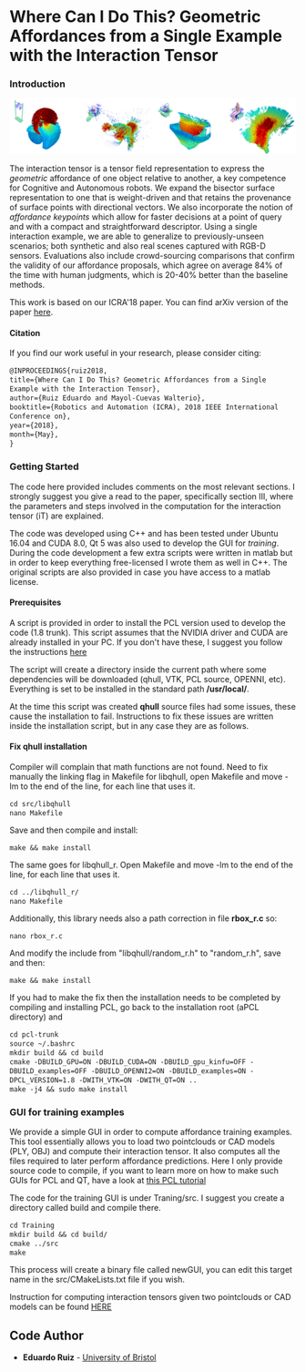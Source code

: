 # Where Can I Do This? Geometric Affordances from a Single Example with the Interaction Tensor

### Introduction

![](Training/figures/web.png)

The interaction tensor is a tensor field representation to express the *geometric* affordance of one object relative to another, a key competence for Cognitive and Autonomous robots. We expand the bisector surface representation to one that is weight-driven and that retains the provenance of surface points with directional vectors. We also incorporate the notion of *affordance keypoints* which allow for faster decisions at a point of query and with a compact and straightforward descriptor. Using a single interaction example, we are able to generalize to previously-unseen scenarios; both synthetic and also real scenes captured with RGB-D sensors. Evaluations also include crowd-sourcing comparisons that confirm the validity of our affordance proposals, which agree on average 84% of the time with human judgments, which is 20-40% better than the baseline methods.

This work is based on our ICRA'18 paper. You can find arXiv version of the paper [here](https://arxiv.org/abs/1703.10584).

#### Citation 
If you find our work useful in your research, please consider citing:

    @INPROCEEDINGS{ruiz2018,
    title={Where Can I Do This? Geometric Affordances from a Single Example with the Interaction Tensor},
    author={Ruiz Eduardo and Mayol-Cuevas Walterio},
    booktitle={Robotics and Automation (ICRA), 2018 IEEE International Conference on},
    year={2018},
    month={May},
    }
    
### Getting Started

The code here provided includes comments on the most relevant sections. I strongly suggest you give a read to the paper, specifically section III, where the parameters and steps involved in the computation for the interaction tensor (iT) are explained.

The code was developed using C++ and has been tested under Ubuntu 16.04 and CUDA 8.0, Qt 5 was also used to develop the GUI for *training*. During the code development a few extra scripts were written in matlab but in order to keep everything free-licensed I wrote them as well in C++. The original scripts are also provided in case you have access to a matlab license.

#### Prerequisites

A script is provided in order to install the PCL version used to develop the code (1.8 trunk). This script assumes that the NVIDIA driver and CUDA are already installed in your PC. If you don't have these, I suggest you follow the instructions [here](https://docs.nvidia.com/cuda/cuda-installation-guide-linux/index.html "NVIDIA")

The script will create a directory inside the current path where some dependencies will be downloaded (qhull, VTK, PCL source, OPENNI, etc). Everything is set to be installed in the standard path **/usr/local/**.

At the time this script was created **qhull** source files had some issues, these cause the installation to fail. Instructions to fix these issues are written inside the installation script, but in any case they are as follows.

#### Fix qhull installation
Compiler will complain that math functions are not found. Need to fix manually the linking flag in Makefile for libqhull, open Makefile and move -lm to the end of the line, for each line that uses it.

```
cd src/libqhull
nano Makefile
```
Save and then compile and install:
```
make && make install
```
The same goes for libqhull_r. Open Makefile and move -lm to the end of the line, for each line that uses it. 
```
cd ../libqhull_r/ 
nano Makefile
```
Additionally, this library needs also a path correction in file **rbox_r.c** so:
```
nano rbox_r.c
```
And modify the include from "libqhull/random_r.h" to "random_r.h", save and then:
```
make && make install
```
If you had to make the fix then the installation needs to be completed by compiling and installing PCL, go back to the installation root (aPCL directory) and 

```
cd pcl-trunk
source ~/.bashrc
mkdir build && cd build
cmake -DBUILD_GPU=ON -DBUILD_CUDA=ON -DBUILD_gpu_kinfu=OFF -DBUILD_examples=OFF -DBUILD_OPENNI2=ON -DBUILD_examples=ON -DPCL_VERSION=1.8 -DWITH_VTK=ON -DWITH_QT=ON ..
make -j4 && sudo make install
```

### GUI for training examples

We provide a simple GUI in order to compute affordance training examples. This tool essentially allows you to load two pointclouds or CAD models (PLY, OBJ) and compute their interaction tensor. It also computes all the files required to later perform affordance predictions. Here I only provide source code to compile, if you want to learn more on how to make such GUIs for PCL and QT, have a look at [this PCL tutorial](http://pointclouds.org/documentation/tutorials/qt_visualizer.php "PCL and QT")

The code for the training GUI is under Traning/src. I suggest you create a directory called build and compile there. 

```
cd Training
mkdir build && cd build/
cmake ../src
make
```

This process will create a binary file called newGUI, you can edit this target name in the src/CMakeLists.txt file if you wish.

Instruction for computing interaction tensors given two pointclouds or CAD models can be found [HERE](Training/README.md)
## Code Author

* **Eduardo Ruiz** - [University of Bristol](http://www.bris.ac.uk/engineering/people/eduardo-d-ruiz-libreros/index.html)
